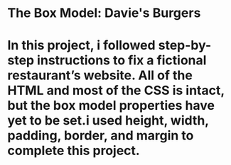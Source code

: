 <h1>The Box Model: Davie's Burgers<h1>          In this project, i followed step-by-step instructions to fix a fictional restaurant’s website. All of the HTML and most of the CSS is intact, but the box model properties have yet to be set.i used height, width, padding, border, and margin to complete this project.
